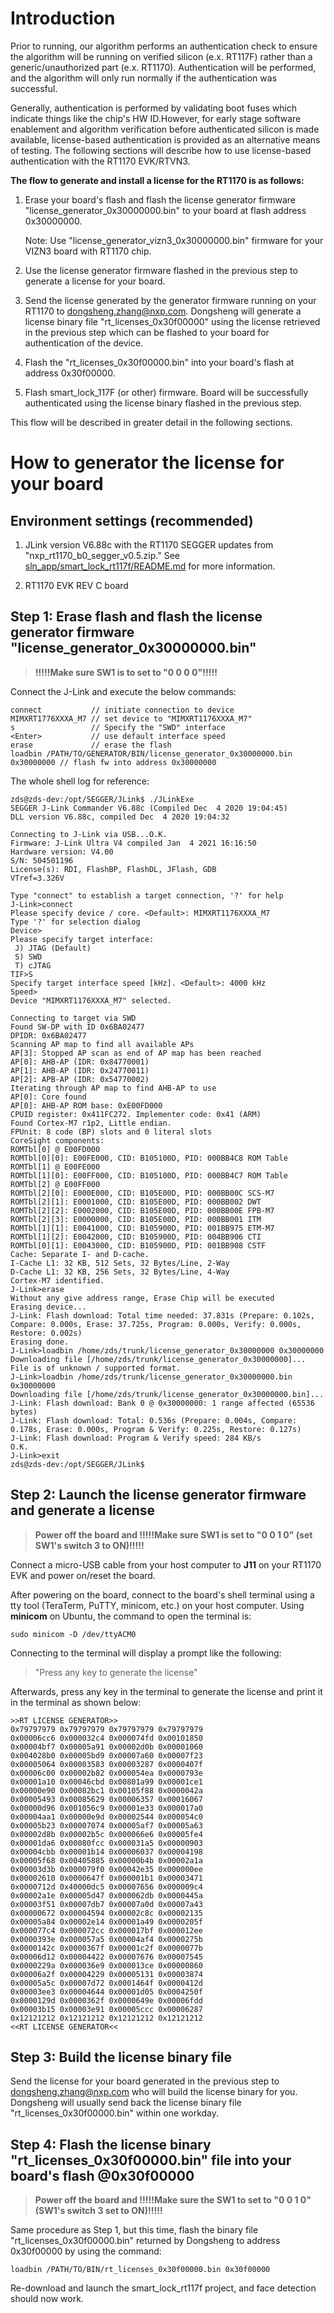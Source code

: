 # Introduction

Prior to running, our algorithm performs an authentication check to ensure the algorithm will be running on verified silicon (e.x. RT117F) rather than a generic/unauthorized part (e.x. RT1170). Authentication will be performed, and the algorithm will only run normally if the authentication was successful.

Generally, authentication is performed by validating boot fuses which indicate things like the chip's HW ID.However, for early stage software enablement and algorithm verification before authenticated silicon is made available, license-based authentication is provided as an alternative means of testing. The following sections will describe how to use license-based authentication with the RT1170 EVK/RTVN3.

**The flow to generate and install a license for the RT1170 is as follows:**

1. Erase your board's flash and flash the license generator firmware "license_generator_0x30000000.bin" to your board at flash address 0x30000000.

   Note: Use "license_generator_vizn3_0x30000000.bin" firmware for your VIZN3 board with RT1170 chip.

2. Use the license generator firmware flashed in the previous step to generate a license for your board.

3. Send the license generated by the generator firmware running on your RT1170 to dongsheng.zhang@nxp.com. Dongsheng will generate a license binary file "rt_licenses_0x30f00000" using the license retrieved in the previous step which can be flashed to your board for authentication of the device.

4. Flash the "rt_licenses_0x30f00000.bin" into your board's flash at address 0x30f00000.

5. Flash smart_lock_117F (or other) firmware. Board will be successfully authenticated using the license binary flashed in the previous step.

This flow will be described in greater detail in the following sections.

# How to generator the license for your board

## Environment settings (recommended)

1. JLink version V6.88c with the RT1170 SEGGER updates from "nxp_rt1170_b0_segger_v0.5.zip." See [sln_app/smart_lock_rt117f/README.md](https://bitbucket.sw.nxp.com/projects/MISS/repos/sln_app/browse/smart_lock_rt117f) for more information.

2. RT1170 EVK REV C board

## Step 1:   Erase flash and flash the license generator firmware "license_generator_0x30000000.bin"

> **!!!!!Make sure SW1 is to set to "0 0 0 0"!!!!!**

Connect the J-Link and execute the below commands:

```shell
connect           // initiate connection to device
MIMXRT1776XXXA_M7 // set device to "MIMXRT1176XXXA_M7"
s                 // Specify the "SWD" interface
<Enter>           // use default interface speed
erase             // erase the flash
loadbin /PATH/TO/GENERATOR/BIN/license_generator_0x30000000.bin 0x30000000 // flash fw into address 0x30000000
```

The whole shell log for reference:

```shell
zds@zds-dev:/opt/SEGGER/JLink$ ./JLinkExe
SEGGER J-Link Commander V6.88c (Compiled Dec  4 2020 19:04:45)
DLL version V6.88c, compiled Dec  4 2020 19:04:32

Connecting to J-Link via USB...O.K.
Firmware: J-Link Ultra V4 compiled Jan  4 2021 16:16:50
Hardware version: V4.00
S/N: 504501196
License(s): RDI, FlashBP, FlashDL, JFlash, GDB
VTref=3.326V

Type "connect" to establish a target connection, '?' for help
J-Link>connect
Please specify device / core. <Default>: MIMXRT1176XXXA_M7
Type '?' for selection dialog
Device>
Please specify target interface:
 J) JTAG (Default)
 S) SWD
 T) cJTAG
TIF>S
Specify target interface speed [kHz]. <Default>: 4000 kHz
Speed>
Device "MIMXRT1176XXXA_M7" selected.

Connecting to target via SWD
Found SW-DP with ID 0x6BA02477
DPIDR: 0x6BA02477
Scanning AP map to find all available APs
AP[3]: Stopped AP scan as end of AP map has been reached
AP[0]: AHB-AP (IDR: 0x84770001)
AP[1]: AHB-AP (IDR: 0x24770011)
AP[2]: APB-AP (IDR: 0x54770002)
Iterating through AP map to find AHB-AP to use
AP[0]: Core found
AP[0]: AHB-AP ROM base: 0xE00FD000
CPUID register: 0x411FC272. Implementer code: 0x41 (ARM)
Found Cortex-M7 r1p2, Little endian.
FPUnit: 8 code (BP) slots and 0 literal slots
CoreSight components:
ROMTbl[0] @ E00FD000
ROMTbl[0][0]: E00FE000, CID: B105100D, PID: 000BB4C8 ROM Table
ROMTbl[1] @ E00FE000
ROMTbl[1][0]: E00FF000, CID: B105100D, PID: 000BB4C7 ROM Table
ROMTbl[2] @ E00FF000
ROMTbl[2][0]: E000E000, CID: B105E00D, PID: 000BB00C SCS-M7
ROMTbl[2][1]: E0001000, CID: B105E00D, PID: 000BB002 DWT
ROMTbl[2][2]: E0002000, CID: B105E00D, PID: 000BB00E FPB-M7
ROMTbl[2][3]: E0000000, CID: B105E00D, PID: 000BB001 ITM
ROMTbl[1][1]: E0041000, CID: B105900D, PID: 001BB975 ETM-M7
ROMTbl[1][2]: E0042000, CID: B105900D, PID: 004BB906 CTI
ROMTbl[0][1]: E0043000, CID: B105900D, PID: 001BB908 CSTF
Cache: Separate I- and D-cache.
I-Cache L1: 32 KB, 512 Sets, 32 Bytes/Line, 2-Way
D-Cache L1: 32 KB, 256 Sets, 32 Bytes/Line, 4-Way
Cortex-M7 identified.
J-Link>erase
Without any give address range, Erase Chip will be executed
Erasing device...
J-Link: Flash download: Total time needed: 37.831s (Prepare: 0.102s, Compare: 0.000s, Erase: 37.725s, Program: 0.000s, Verify: 0.000s, Restore: 0.002s)
Erasing done.
J-Link>loadbin /home/zds/trunk/license_generator_0x30000000 0x30000000
Downloading file [/home/zds/trunk/license_generator_0x30000000]...
File is of unknown / supported format.
J-Link>loadbin /home/zds/trunk/license_generator_0x30000000.bin 0x30000000
Downloading file [/home/zds/trunk/license_generator_0x30000000.bin]...
J-Link: Flash download: Bank 0 @ 0x30000000: 1 range affected (65536 bytes)
J-Link: Flash download: Total: 0.536s (Prepare: 0.004s, Compare: 0.178s, Erase: 0.000s, Program & Verify: 0.225s, Restore: 0.127s)
J-Link: Flash download: Program & Verify speed: 284 KB/s
O.K.
J-Link>exit
zds@zds-dev:/opt/SEGGER/JLink$
```

## Step 2: Launch the license generator firmware and generate a license

> **Power off the board and !!!!!Make sure SW1 is set to "0 0 1 0" (set SW1's switch 3 to ON)!!!!!**

Connect a micro-USB cable from your host computer to **J11** on your RT1170 EVK and power on/reset the board.

After powering on the board, connect to the board's shell terminal using a tty tool (TeraTerm, PuTTY, minicom, etc.) on your host computer. Using **minicom** on Ubuntu, the command to open the terminal is:

```shell
sudo minicom -D /dev/ttyACM0
```

Connecting to the terminal will display a prompt like the following:

> "Press any key to generate the license"

Afterwards, press any key in the terminal to generate the license and print it in the terminal as shown below:

```shell
>>RT LICENSE GENERATOR>>
0x79797979 0x79797979 0x79797979 0x79797979
0x00006cc6 0x000032c4 0x000074fd 0x00101850
0x00004bf7 0x00005a91 0x00002d0b 0x00001060
0x004028b0 0x00005bd9 0x00007a60 0x00007f23
0x00005064 0x00003583 0x00003287 0x0000407f
0x00006c00 0x00002b82 0x000054ea 0x0000793e
0x00001a10 0x00046cbd 0x00801a99 0x00001ce1
0x00000e90 0x00082bc1 0x00105f88 0x0000042a
0x00005493 0x00085629 0x00006357 0x00016067
0x00000d96 0x001056c9 0x00001e33 0x000017a0
0x00004aa1 0x00000e9d 0x00002544 0x000054c0
0x00005b23 0x00007074 0x00005af7 0x00005a63
0x00002d8b 0x00002b5c 0x000066e6 0x00005fe4
0x00001da6 0x00080fcc 0x000031a5 0x00000903
0x00004cbb 0x00001b14 0x00006037 0x00004198
0x00005f68 0x00405885 0x00000b4b 0x00002a1a
0x00003d3b 0x000079f0 0x00042e35 0x000000ee
0x00002610 0x0000647f 0x000001b1 0x00003471
0x0000712d 0x40000dc5 0x00007656 0x000009c4
0x00002a1e 0x00005d47 0x000062db 0x0000445a
0x00003f51 0x00007db7 0x00007a0d 0x00007a43
0x00000672 0x00004594 0x00002c8c 0x00002135
0x00005a84 0x00002e14 0x00001a49 0x0000205f
0x000077c4 0x000072cc 0x000017bf 0x000012ee
0x0000393e 0x000057a5 0x00004af4 0x0000275b
0x0000142c 0x0000367f 0x00001c2f 0x0000077b
0x00006d12 0x00004422 0x00007676 0x00007545
0x0000229a 0x000036e9 0x000013ce 0x00000860
0x00006a2f 0x00004229 0x00005131 0x00003874
0x00005a5c 0x00007d72 0x0001464f 0x0000412d
0x00003ee3 0x00004644 0x00001d05 0x0004250f
0x0000129d 0x0000362f 0x0000649e 0x00006fdd
0x00003b15 0x00003e91 0x00005ccc 0x00006287
0x12121212 0x12121212 0x12121212 0x12121212
<<RT LICENSE GENERATOR<<
```

## Step 3: Build the license binary file

Send the license for your board generated in the previous step to dongsheng.zhang@nxp.com who will build the license binary for you. Dongsheng will usually send back the license binary file "rt_licenses_0x30f00000.bin" within one workday.

## Step 4: Flash the license binary "rt_licenses_0x30f00000.bin" file into your board's flash @0x30f00000

> **Power off the board and !!!!!Make sure the SW1 to set to "0 0 1 0" (SW1's switch 3 set to ON)!!!!!**

Same procedure as Step 1, but this time, flash the binary file "rt_licenses_0x30f00000.bin" returned by Dongsheng to address 0x30f00000 by using the command:

```shell
loadbin /PATH/TO/BIN/rt_licenses_0x30f00000.bin 0x30f00000
```

Re-download and launch the smart_lock_rt117f project, and face detection should now work.

